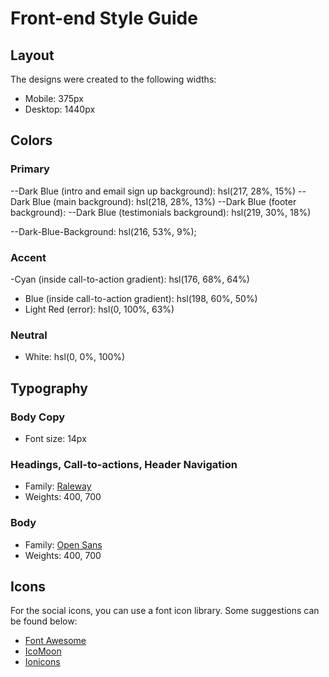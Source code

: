 # Front-end Style Guide

## Layout

The designs were created to the following widths:

- Mobile: 375px
- Desktop: 1440px

## Colors

### Primary

--Dark Blue (intro and email sign up background): hsl(217, 28%, 15%)
--Dark Blue (main background): hsl(218, 28%, 13%)
--Dark Blue (footer background):
--Dark Blue (testimonials background): hsl(219, 30%, 18%)

--Dark-Blue-Background: hsl(216, 53%, 9%);

### Accent

-Cyan (inside call-to-action gradient): hsl(176, 68%, 64%)

- Blue (inside call-to-action gradient): hsl(198, 60%, 50%)
- Light Red (error): hsl(0, 100%, 63%)

### Neutral

- White: hsl(0, 0%, 100%)

## Typography

### Body Copy

- Font size: 14px

### Headings, Call-to-actions, Header Navigation

- Family: [Raleway](https://fonts.google.com/specimen/Raleway)
- Weights: 400, 700

### Body

- Family: [Open Sans](https://fonts.google.com/specimen/Open+Sans)
- Weights: 400, 700

## Icons

For the social icons, you can use a font icon library. Some suggestions can be found below:

- [Font Awesome](https://fontawesome.com/)
- [IcoMoon](https://icomoon.io/)
- [Ionicons](https://ionicons.com/)
